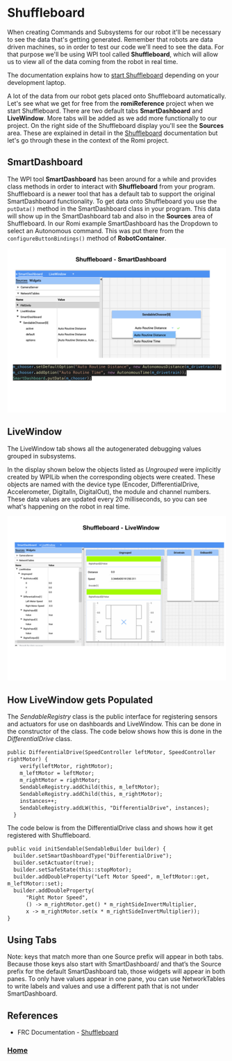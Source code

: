 # <a name="code"></a>Shuffleboard
When creating Commands and Subsystems for our robot it'll be necessary to see the data that's getting generated.  Remember that robots are data driven machines, so in order to test our code we'll need to see the data.
For that purpose we'll be using WPI tool called **Shuffleboard**, which will allow us to view all of the data coming from the robot in real time.

The documentation explains how to [start Shuffleboard](https://docs.wpilib.org/en/stable/docs/software/wpilib-tools/shuffleboard/getting-started/shuffleboard-tour.html#starting-shuffleboard) depending on your development laptop.

A lot of the data from our robot gets placed onto Shuffleboard automatically.  Let's see what we get for free from the **romiReference** project when we start Shuffleboard. There are two default tabs **SmartDashboard** and **LiveWindow**. More tabs will be added as we add more functionally to our project.  On the right side of the Shuffleboard display you'll see the **Sources** area.  These are explained in detail in the [Shuffleboard](https://docs.wpilib.org/en/stable/docs/software/wpilib-tools/shuffleboard/index.html) documentation but let's go through these in the context of the Romi project. 

## SmartDashboard
The WPI tool **SmartDashboard** has been around for a while and provides class methods in order to interact with **Shuffleboard** from your program.  Shuffleboard is a newer tool that has a default tab to support the original SmartDashboard functionality.  To get data onto Shuffleboard you use the `putData()` method in the SmartDashboard class in your program.  This data will show up in the SmartDashboard tab and also in the **Sources** area of Shuffleboard.  In our Romi example SmartDashboard has the Dropdown to select an Autonomous command.  This was put there from the `configureButtonBindings()` method of **RobotContainer**. 

![PID Command](../images/Romi/Romi.009.jpeg)

## LiveWindow
The LiveWindow tab shows all the autogenerated debugging values grouped in subsystems.

In the display shown below the objects listed as *Ungrouped* were implicitly created by WPILib when the corresponding objects were created. These objects are named with the device type (Encoder, DifferentialDrive, Accelerometer, DigitalIn, DigitalOut), the module and channel numbers. These data values are updated every 20 milliseconds, so you can see what's happening on the robot in real time.

![PID Command](../images/Romi/Romi.049.jpeg)

## How LiveWindow gets Populated
The *SendableRegistry* class is the public interface for registering sensors and actuators for use on dashboards and LiveWindow.  This can be done in the constructor of the class.  The code below shows how this is done in the *DifferentialDrive* class.

    public DifferentialDrive(SpeedController leftMotor, SpeedController rightMotor) {
        verify(leftMotor, rightMotor);
        m_leftMotor = leftMotor;
        m_rightMotor = rightMotor;
        SendableRegistry.addChild(this, m_leftMotor);
        SendableRegistry.addChild(this, m_rightMotor);
        instances++;
        SendableRegistry.addLW(this, "DifferentialDrive", instances);
      }

The code below is from the DifferentialDrive class and shows how it get registered with Shuffleboard.

    public void initSendable(SendableBuilder builder) {
      builder.setSmartDashboardType("DifferentialDrive");
      builder.setActuator(true);
      builder.setSafeState(this::stopMotor);
      builder.addDoubleProperty("Left Motor Speed", m_leftMotor::get, m_leftMotor::set);
      builder.addDoubleProperty(
          "Right Motor Speed",
          () -> m_rightMotor.get() * m_rightSideInvertMultiplier,
          x -> m_rightMotor.set(x * m_rightSideInvertMultiplier));
    }

## Using Tabs
Note: keys that match more than one Source prefix will appear in both tabs. Because those keys also start with SmartDashboard/ and that’s the Source prefix for the default SmartDashboard tab, those widgets will appear in both panes. To only have values appear in one pane, you can use NetworkTables to write labels and values and use a different path that is not under SmartDashboard. 

## References

- FRC Documentation - [Shuffleboard](https://docs.wpilib.org/en/stable/docs/software/wpilib-tools/shuffleboard/index.html)

<h3><span style="float:left">
<a href="../index">Home</a></span>